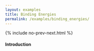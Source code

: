 ```yaml
---
layout: examples
title: Binding Energies
permalink: /examples/binding_energies/
---
```



{% include no-prev-next.html %}



#### Introduction

